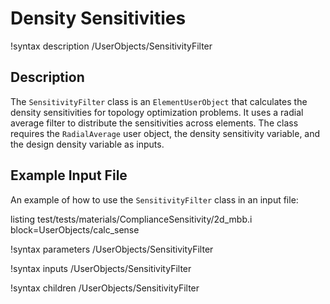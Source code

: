 # Density Sensitivities

!syntax description /UserObjects/SensitivityFilter

## Description

The `SensitivityFilter` class is an `ElementUserObject` that calculates the density sensitivities for topology optimization problems. It uses a radial average filter to distribute the sensitivities across elements. The class requires the `RadialAverage` user object, the density sensitivity variable, and the design density variable as inputs.

## Example Input File

An example of how to use the `SensitivityFilter` class in an input file:

listing test/tests/materials/ComplianceSensitivity/2d_mbb.i block=UserObjects/calc_sense


!syntax parameters /UserObjects/SensitivityFilter

!syntax inputs /UserObjects/SensitivityFilter

!syntax children /UserObjects/SensitivityFilter
